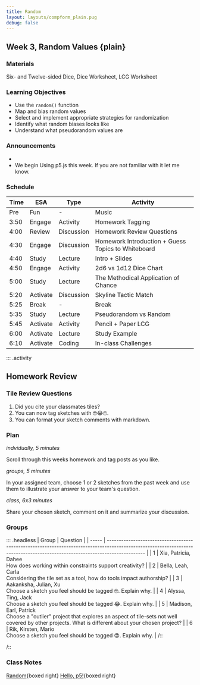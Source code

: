 ```yaml
---
title: Random
layout: layouts/compform_plain.pug
debug: false
---
```


## Week 3, Random Values {plain}

### Materials
Six- and Twelve-sided Dice, Dice Worksheet, LCG Worksheet

### Learning Objectives
- Use the `random()` function
- Map and bias random values
- Select and implement appropriate strategies for randomization
- Identify what random biases looks like
- Understand what pseudorandom values are


### Announcements

- 
- We begin Using p5.js this week. If you are not familiar with it let me know.


### Schedule
| Time | ESA      | Type       | Activity                                           |
| ---- | -------- | ---------- | -------------------------------------------------- |
| Pre  | Fun      | -          | Music                                              |
| 3:50 | Engage   | Activity   | Homework Tagging                                   |
| 4:00 | Review   | Discussion | Homework Review Questions                          |
| 4:30 | Engage   | Discussion | Homework Introduction + Guess Topics to Whiteboard |
| 4:40 | Study    | Lecture    | Intro + Slides                                     |
| 4:50 | Engage   | Activity   | 2d6 vs 1d12 Dice Chart                             |
| 5:00 | Study    | Lecture    | The Methodical Application of Chance               |
| 5:20 | Activate | Discussion | Skyline Tactic Match                               |
| 5:25 | Break    | -          | Break                                              |
| 5:35 | Study    | Lecture    | Pseudorandom vs Random                             |
| 5:45 | Activate | Activity   | Pencil + Paper LCG                                 |
| 6:00 | Activate | Lecture    | Study Example                                      |
| 6:10 | Activate | Coding     | In-class Challenges                                |



::: .activity
## Homework Review

### Tile Review Questions

1. Did you cite your classmates tiles?
2. You can now tag sketches with 🤓😂😍. 
3. You can format your sketch comments with markdown.

### Plan
*indvidually, 5 minutes*

Scroll through this weeks homework and tag posts as you like.

*groups, 5 minutes*

In your assigned team, choose 1 or 2 sketches from the past week and use them to illustrate your answer to your team's question.

*class, 6x3 minutes*

Share your chosen sketch, comment on it and summarize your discussion.


### Groups

::: .headless
| Group | Question                                                                                                                                                                     |
| ----- | ---------------------------------------------------------------------------------------------------------------------------------------------------------------------------- |
| 1     | Xia, Patricia, Dahee <br/>How does working within constraints support creativity?                                                                                            |
| 2     | Bella, Leah, Carla <br/>Considering the tile set as a tool, how do tools impact authorship?                                                                                  |
| 3     | Aakanksha, Julian, Xu <br/>Choose a sketch you feel should be tagged 🤓. Explain why.                                                                                        |
| 4     | Alyssa, Ting, Jack <br/>Choose a sketch you feel should be tagged 😂. Explain why.                                                                                           |
| 5     | Madison, Earl, Patrick <br/>Choose a "outlier" project that explores an aspect of tile-sets not well covered by other projects. What is different about your chosen project? |
| 6     | Rik, Kirsten, Mario <br>Choose a sketch you feel should be tagged 😍. Explain why.                                                                                           |
/::


<!-- 1. *Xia, Patricia, Dahee* <br/>How does working within constraints support creativity?
2. *Bella, Leah, Carla* <br/>Considering the tile set as a tool, how do tools impact authorship?
3. *Aakanksha, Julian, Xu* <br/>Choose a sketch you feel should be tagged 🤓. Explain why.
4. *Alyssa, Ting, Jack* <br/>Choose a sketch you feel should be tagged 😂. Explain why.
5. *Madison, Earl, Patrick* <br/>Choose a "outlier" project that explores an aspect of tile-sets not well covered by other projects. What is different about your chosen project?
6. *Rik, Kirsten, Mario* <br>Choose a sketch you feel should be tagged 😍. Explain why. -->


/::
<!-- Choose a project that presents an interesting direction for further design inquiry. Suggest possible variations on this project. -->


### Class Notes

[Random](./index.html){boxed right}
[Hello, p5!](../p5/index.html){boxed right}


<style> 
    .headless thead {
        display: none;
    }
</style>
